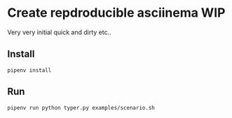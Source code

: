 # Create repdroducible asciinema WIP

Very very initial quick and dirty etc..

## Install

```
pipenv install
```

## Run

```
pipenv run python typer.py examples/scenario.sh
```